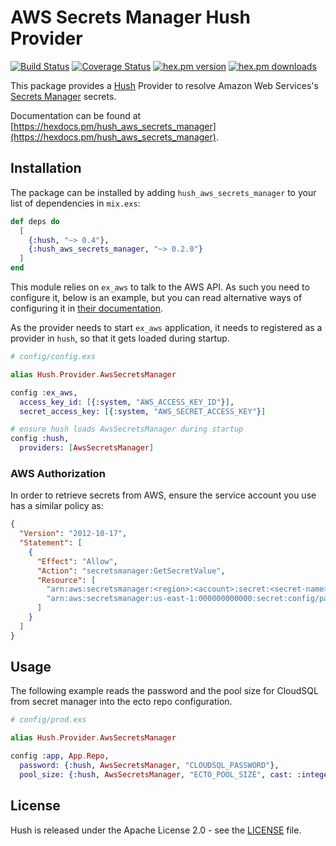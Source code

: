 # AWS Secrets Manager Hush Provider

[![Build Status](https://img.shields.io/github/workflow/status/gordalina/hush_aws_secrets_manager/ci?style=flat-square)](https://github.com/gordalina/hush_aws_secrets_manager/actions?query=workflow%3A%22ci%22)
[![Coverage Status](https://img.shields.io/coveralls/github/gordalina/hush_aws_secrets_manager?style=flat-square)](https://app.codecov.io/gh/gordalina/hush_aws_secrets_manager)
[![hex.pm version](https://img.shields.io/hexpm/v/hush_aws_secrets_manager?style=flat-square)](https://hex.pm/packages/hush_aws_secrets_manager)
[![hex.pm downloads](https://img.shields.io/hexpm/dt/hush_aws_secrets_manager?style=flat-square)]([LICENSE](https://hex.pm/packages/hush_aws_secrets_manager))

This package provides a [Hush](https://github.com/gordalina/hush) Provider to resolve Amazon Web Services's [Secrets Manager](https://aws.amazon.com/secrets-manager/) secrets.

Documentation can be found at [https://hexdocs.pm/hush_aws_secrets_manager](https://hexdocs.pm/hush_aws_secrets_manager).

## Installation

The package can be installed by adding `hush_aws_secrets_manager` to your list
of dependencies in `mix.exs`:

```elixir
def deps do
  [
    {:hush, "~> 0.4"},
    {:hush_aws_secrets_manager, "~> 0.2.0"}
  ]
end
```

This module relies on `ex_aws` to talk to the AWS API. As such you need to configure it, below is an example, but you can read alternative ways of configuring it in [their documentation](https://github.com/ex-aws/ex_aws).

As the provider needs to start `ex_aws` application, it needs to registered as a provider in `hush`, so that it gets loaded during startup.

```elixir
# config/config.exs

alias Hush.Provider.AwsSecretsManager

config :ex_aws,
  access_key_id: [{:system, "AWS_ACCESS_KEY_ID"}],
  secret_access_key: [{:system, "AWS_SECRET_ACCESS_KEY"}]

# ensure hush loads AwsSecretsManager during startup
config :hush,
  providers: [AwsSecretsManager]
```

### AWS Authorization

In order to retrieve secrets from AWS, ensure the service account you use has a similar policy as:

```json
{
  "Version": "2012-10-17",
  "Statement": [
    {
      "Effect": "Allow",
      "Action": "secretsmanager:GetSecretValue",
      "Resource": [
        "arn:aws:secretsmanager:<region>:<account>:secret:<secret-name>",
        "arn:aws:secretsmanager:us-east-1:000000000000:secret:config/password-MzBAO2"
      ]
    }
  ]
}
```

## Usage

The following example reads the password and the pool size for CloudSQL from secret manager into the ecto repo configuration.

```elixir
# config/prod.exs

alias Hush.Provider.AwsSecretsManager

config :app, App.Repo,
  password: {:hush, AwsSecretsManager, "CLOUDSQL_PASSWORD"},
  pool_size: {:hush, AwsSecretsManager, "ECTO_POOL_SIZE", cast: :integer, default: 10}
```

## License

Hush is released under the Apache License 2.0 - see the [LICENSE](LICENSE) file.
